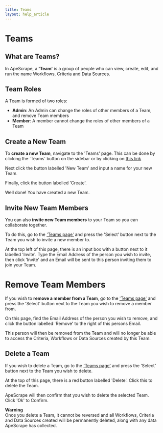 ```yaml
---
title: Teams
layout: help_article
---
```


# Teams

## What are Teams?
In ApeScrape, a **'Team'** is a group of people who can view, create, edit, and run the name Workflows, Criteria and Data Sources.

## Team Roles
A Team is formed of two roles:
- **Admin**: An Admin can change the roles of other members of a Team, and remove Team members
- **Member**: A member cannot change the roles of other members of a Team

## Create a New Team
To **create a new Team**, navigate to the 'Teams' page. This can be done by clicking the 'Teams' button on the sidebar or by clicking on [this link](https://dashboard.apescrape.com/teams/)

Next click the button labelled 'New Team' and input a name for your new Team.

Finally, click the button labelled 'Create'.

Well done! You have created a new Team.

## Invite New Team Members
You can also **invite new Team members** to your Team so you can collaborate together. 

To do this, go to the ['Teams page'](https://dashboard.apescrape.com/teams/) and press the 'Select' button next to the Team you wish to invite a new member to. 

At the top left of this page, there is an input box with a button next to it labelled 'Invite'. Type the Email Address of the person you wish to invite, then click 'Invite' and an Email will be sent to this person inviting them to join your Team.

# Remove Team Members
If you wish to **remove a member from a Team**, go to the ['Teams page'](https://dashboard.apescrape.com/teams/) and press the 'Select' button next to the Team you wish to remove a member from. 

On this page, find the Email Address of the person you wish to remove, and click the button labelled 'Remove' to the right of this persons Email.

This person will then be removed from the Team and will no longer be able to access the Criteria, Workflows or Data Sources created by this Team.

## Delete a Team
If you wish to delete a Team, go to the ['Teams page'](https://dashboard.apescrape.com/teams/) and press the 'Select' button next to the Team you wish to delete.

At the top of this page, there is a red button labelled 'Delete'. Click this to delete the Team.

ApeScrape will then confirm that you wish to delete the selected Team. Click 'Ok' to Confirm.

**Warning**  
Once you delete a Team, it cannot be reversed and all Workflows, Criteria and Data Sources created will be permanently deleted, along with any data ApeScrape has collected. 